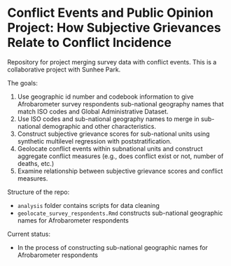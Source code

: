 # Conflict Events and Public Opinion Project: How Subjective Grievances Relate to Conflict Incidence

Repository for project merging survey data with conflict events. This is a collaborative project with Sunhee Park.

The goals:
1. Use geographic id number and codebook information to give Afrobarometer survey respondents sub-national geography names that match ISO codes and Global Administrative Dataset.
2. Use ISO codes and sub-national geography names to merge in sub-national demographic and other characteristics.
3. Construct subjective grievance scores for sub-national units using synthetic multilevel regression with poststratification.
4. Geolocate conflict events within subnational units and construct aggregate conflict measures (e.g., does conflict exist or not, number of deaths, etc.)
5. Examine relationship between subjective grievance scores and conflict measures.

Structure of the repo:
* `analysis` folder contains scripts for data cleaning
* `geolocate_survey_respondents.Rmd` constructs sub-national geographic names for Afrobarometer respondents


Current status:
* In the process of constructing sub-national geographic names for Afrobarometer respondents


